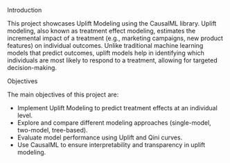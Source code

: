 Introduction

This project showcases Uplift Modeling using the CausalML library. Uplift modeling, also known as treatment effect modeling, estimates the incremental impact of a treatment (e.g., marketing campaigns, new product features) on individual outcomes. Unlike traditional machine learning models that predict outcomes, uplift models help in identifying which individuals are most likely to respond to a treatment, allowing for targeted decision-making.

Objectives

The main objectives of this project are:

- Implement Uplift Modeling to predict treatment effects at an individual level.
- Explore and compare different modeling approaches (single-model, two-model, tree-based).
- Evaluate model performance using Uplift and Qini curves.
- Use CausalML to ensure interpretability and transparency in uplift modeling.

